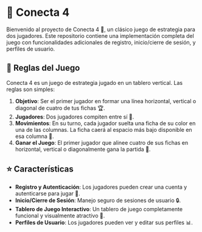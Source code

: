 # 🎲 Conecta 4

Bienvenido al proyecto de Conecta 4 🌟, un clásico juego de estrategia para dos jugadores. Este repositorio contiene una implementación completa del juego con funcionalidades adicionales de registro, inicio/cierre de sesión, y perfiles de usuario.

## 📜 Reglas del Juego

Conecta 4 es un juego de estrategia jugado en un tablero vertical. Las reglas son simples:

1. **Objetivo**: Ser el primer jugador en formar una línea horizontal, vertical o diagonal de cuatro de tus fichas 🏆.
2. **Jugadores**: Dos jugadores compiten entre sí 🤝.
3. **Movimientos**: En su turno, cada jugador suelta una ficha de su color en una de las columnas. La ficha caerá al espacio más bajo disponible en esa columna 🎲.
4. **Ganar el Juego**: El primer jugador que alinee cuatro de sus fichas en horizontal, vertical o diagonalmente gana la partida 🥇.

## ⭐ Características

- **Registro y Autenticación**: Los jugadores pueden crear una cuenta y autenticarse para jugar 🔐.
- **Inicio/Cierre de Sesión**: Manejo seguro de sesiones de usuario 🔒.
- **Tablero de Juego Interactivo**: Un tablero de juego completamente funcional y visualmente atractivo 🎨.
- **Perfiles de Usuario**: Los jugadores pueden ver y editar sus perfiles 📊.
